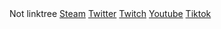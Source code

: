 <!DOCTYPE html>
<html>
  
  <head>
    Not linktree
  </head>
  
  <body>
    <a href = "https://steamcommunity.com/id/neil0172005" target  = "_self">Steam</a>
    <a href = "https://twitter.com/Neils55Ns" target  = "_self">Twitter</a>
    <a href = "https://www.twitch.tv/neilstaanley" target = "_self">Twitch</a>
    <a href = "https://www.youtube.com/c/neilawtid/" target = "_self">Youtube</a>
    <a href = "https://www.tiktok.com/@neilstanleey" target = "_self">Tiktok</a>
    
  </body>
    
 </html>
